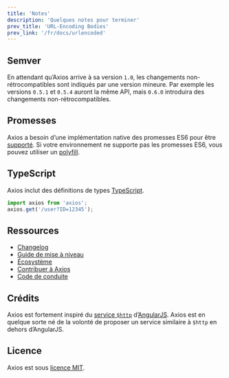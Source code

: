 ```yaml
---
title: 'Notes'
description: 'Quelques notes pour terminer'
prev_title: 'URL-Encoding Bodies'
prev_link: '/fr/docs/urlencoded'
---
```


## Semver

En attendant qu’Axios arrive à sa version `1.0`, les changements non-rétrocompatibles sont indiqués par une version mineure. Par exemple les versions `0.5.1` et `0.5.4` auront la même API, mais `0.6.0` introduira des changements non-rétrocompatibles.

## Promesses

Axios a besoin d’une implémentation native des promesses ES6 pour être [supporté](http://caniuse.com/promises).
Si votre environnement ne supporte pas les promesses ES6, vous pouvez utiliser un [polyfill](https://github.com/jakearchibald/es6-promise).

## TypeScript
Axios inclut des définitions de types [TypeScript](http://typescriptlang.org).
```typescript
import axios from 'axios';
axios.get('/user?ID=12345');
```

## Ressources

* [Changelog](https://github.com/axios/axios/blob/v1.x/CHANGELOG.md)
* [Guide de mise à niveau](https://github.com/axios/axios/blob/v1.x/UPGRADE_GUIDE.md)
* [Écosystème](https://github.com/axios/axios/blob/v1.x/ECOSYSTEM.md)
* [Contribuer à Axios](https://github.com/axios/axios/blob/v1.x/CONTRIBUTING.md)
* [Code de conduite](https://github.com/axios/axios/blob/v1.x/CODE_OF_CONDUCT.md)

## Crédits

Axios est fortement inspiré du [service `$http`](https://docs.angularjs.org/api/ng/service/$http) d’[AngularJS](https://angularjs.org/). Axios est en quelque sorte né de la volonté de proposer un service similaire à `$http` en dehors d’AngularJS.

## Licence

Axios est sous [licence MIT](https://github.com/axios/axios/blob/v1.x/LICENSE).